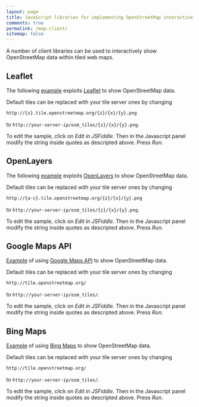 ```yaml
---
layout: page
title: JavaScript libraries for implementing OpenStreetMap interactive maps
comments: true
permalink: /map-client/
sitemap: false
---
```


A number of client libraries can be used to interactively show OpenStreetMap data within tiled web maps.

## Leaflet

The following [example](http://jsfiddle.net/ircama/0oend7he/) exploits [Leaflet](http://leafletjs.com/) to show OpenStreetMap data.

Default tiles can be replaced with your tile server ones by changing

```html
http://{s}.tile.openstreetmap.org/{z}/{x}/{y}.png
```

to `http://your-server-ip/osm_tiles/{z}/{x}/{y}.png`.

To edit the sample, click on *Edit in JSFiddle*. Then in the Javascript panel modify the string inside quotes as descripted above. Press *Run*.

<script async src="//jsfiddle.net/ircama/0oend7he/embed/"></script>

## OpenLayers

The following [example](http://jsfiddle.net/ircama/ed1bzo90/) exploits [OpenLayers](http://openlayers.org) to show OpenStreetMap data.

Default tiles can be replaced with your tile server ones by changing

```html
http://{a-c}.tile.openstreetmap.org/{z}/{x}/{y}.png
```

to `http://your-server-ip/osm_tiles/{z}/{x}/{y}.png`.

To edit the sample, click on *Edit in JSFiddle*. Then in the Javascript panel modify the string inside quotes as descripted above. Press *Run*.

<script async src="//jsfiddle.net/ircama/ed1bzo90/embed/"></script>

## Google Maps API

[Example](https://jsfiddle.net/ircama/7wb8u6s8/) of using [Google Maps API](https://developers.google.com/maps/) to show OpenStreetMap data.

Default tiles can be replaced with your tile server ones by changing

```html
http://tile.openstreetmap.org/
```

to `http://your-server-ip/osm_tiles/`.

To edit the sample, click on *Edit in JSFiddle*. Then in the Javascript panel modify the string inside quotes as descripted above. Press *Run*.

<script async src="//jsfiddle.net/ircama/7wb8u6s8/embed/"></script>

## Bing Maps

[Example](http://jsfiddle.net/ircama/yj19xkpd/) of using [Bing Maps](https://www.microsoft.com/maps/choose-your-bing-maps-API.aspx) to show OpenStreetMap data.

Default tiles can be replaced with your tile server ones by changing

```html
http://tile.openstreetmap.org/
```

to `http://your-server-ip/osm_tiles/`.

To edit the sample, click on *Edit in JSFiddle*. Then in the Javascript panel modify the string inside quotes as descripted above. Press *Run*.

<script async src="//jsfiddle.net/ircama/yj19xkpd/embed/"></script>